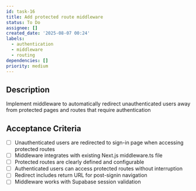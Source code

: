 ```yaml
---
id: task-16
title: Add protected route middleware
status: To Do
assignee: []
created_date: '2025-08-07 00:24'
labels:
  - authentication
  - middleware
  - routing
dependencies: []
priority: medium
---
```


## Description

Implement middleware to automatically redirect unauthenticated users away from protected pages and routes that require authentication

## Acceptance Criteria

- [ ] Unauthenticated users are redirected to sign-in page when accessing protected routes
- [ ] Middleware integrates with existing Next.js middleware.ts file
- [ ] Protected routes are clearly defined and configurable
- [ ] Authenticated users can access protected routes without interruption
- [ ] Redirect includes return URL for post-signin navigation
- [ ] Middleware works with Supabase session validation
